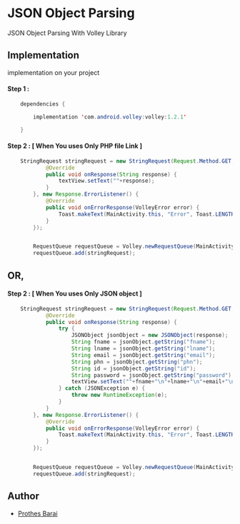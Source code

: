 
# JSON Object Parsing

JSON Object Parsing With Volley Library


## Implementation

implementation on your project

#### Step 1 : 

```java
    dependencies {

        implementation 'com.android.volley:volley:1.2.1'

    }
```


#### Step 2 : [ When You uses Only PHP file Link ]

```java
    StringRequest stringRequest = new StringRequest(Request.Method.GET, url, new Response.Listener<String>() {
            @Override
            public void onResponse(String response) {
                textView.setText(""+response);
            }
        }, new Response.ErrorListener() {
            @Override
            public void onErrorResponse(VolleyError error) {
                Toast.makeText(MainActivity.this, "Error", Toast.LENGTH_SHORT).show();
            }
        });


        RequestQueue requestQueue = Volley.newRequestQueue(MainActivity.this);
        requestQueue.add(stringRequest);
```


## OR, 


#### Step 2 : [ When You uses Only JSON object ]

```java
    StringRequest stringRequest = new StringRequest(Request.Method.GET, url, new Response.Listener<String>() {
            @Override
            public void onResponse(String response) {
                try {
                    JSONObject jsonObject = new JSONObject(response);
                    String fname = jsonObject.getString("fname");
                    String lname = jsonObject.getString("lname");
                    String email = jsonObject.getString("email");
                    String phn = jsonObject.getString("phn");
                    String id = jsonObject.getString("id");
                    String password = jsonObject.getString("password");
                    textView.setText(""+fname+"\n"+lname+"\n"+email+"\n"+phn+"\n"+id+"\n"+password+"\n");
                } catch (JSONException e) {
                    throw new RuntimeException(e);
                }
            }
        }, new Response.ErrorListener() {
            @Override
            public void onErrorResponse(VolleyError error) {
                Toast.makeText(MainActivity.this, "Error", Toast.LENGTH_SHORT).show();
            }
        });


        RequestQueue requestQueue = Volley.newRequestQueue(MainActivity.this);
        requestQueue.add(stringRequest);
```

## Author

- [Prothes Barai](https://prothes-asp.github.io/prothes/)

